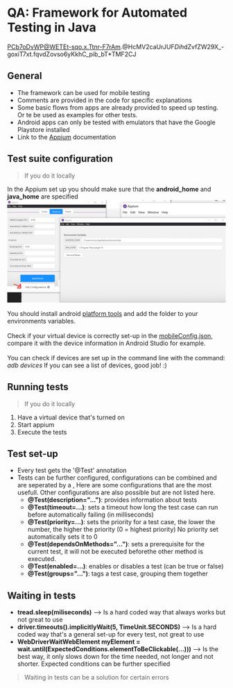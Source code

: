 # QA: Framework for Automated Testing in Java

PCb7oDvWP@WETEt-sqo.x.Ttnr-F7rAm.@HcMV2caUrJUF*Dih*dZvfZW29X_-goxiT7xt.fqvdZovso6yKkhC_pib_bT*TMF2CJ

## General
- The framework can be used for mobile testing
- Comments are provided in the code for specific explanations
- Some basic flows from apps are already provided to speed up testing. Or te be used as examples for other tests.
- Android apps can only be tested with emulators that have the Google Playstore installed
- Link to the [Appium](https://appium.io/docs/en/about-appium/intro/) documentation 

## Test suite configuration 
>If you do it locally

In the Appium set up you should make sure that the **android_home** and **java_home** are specified
![appiumSetup](https://github.com/QA-Wisemen/Java_Framework_Apps/blob/main/src/main/resources/GitImages/EnvironmetVariablesSetUp.jpg)

You should install android [platform tools](https://developer.android.com/studio/releases/platform-tools) and add the folder to your environments variables. 
<br><br>
Check if your virtual device is correctly set-up in the [mobileConfig.json](https://github.com/QA-Wisemen/Java_Framework_Apps/blob/main/src/main/java/wisemen/mobile/mobileConfig.json), compare it with the device information in Android Studio for example.
<br><br>
You can check if devices are set up in the command line with the command: *adb devices* If you can see a list of devices, good job! :)

## Running tests
>If you do it locally
1. Have a virtual device that's turned on
2. Start appium
3. Execute the tests


## Test set-up
- Every test gets the '@Test' annotation
- Tests can be further configured, configurations can be combined and are seperated by a , Here are some configurations that are the most usefull. Other configurations are also possible but are not listed here.
   -  **@Test(description="...")**: provides information about tests
   -  **@Test(timeout=...)**: sets a timeout how long the test case can run before automatically failing (in milliseconds)
   -  **@Test(priority=...)**: sets the priority for a test case, the lower the number, the higher the priority (0 = highest priority) No priority set automatically sets it to 0
   -  **@Test(dependsOnMethods="...")**: sets a prerequisite for the current test, it will not be executed beforethe other method is executed.
   -  **@Test(enabled=...)**: enables or disables a test (can be true or false)
   -  **@Test(groups="...")**: tags a test case, grouping them together

## Waiting in tests
- **tread.sleep(miliseconds)** --> Is a hard coded way that always works but not great to use
- **driver.timeouts().implicitlyWait(5, TimeUnit.SECONDS)** --> Is a hard coded way that's a general set-up for every test, not great to use
- **WebDriverWaitWebElement myElement = wait.until(ExpectedConditions.elementToBeClickable(...)))** --> Is the best way, it only slows down for the time needed, not longer and not shorter. Expected conditions can be further specified

> Waiting in tests can be a solution for certain errors


